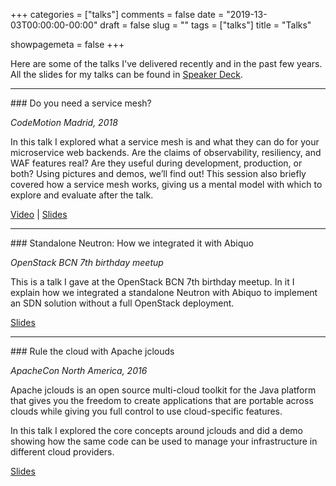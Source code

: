 +++
categories = ["talks"]
comments = false
date = "2019-13-03T00:00:00-00:00"
draft = false
slug = ""
tags = ["talks"]
title = "Talks"

showpagemeta = false
+++

Here are some of the talks I've delivered recently and in the past few years. All the slides for my talks can be found in [Speaker Deck](https://speakerdeck.com/nacx).

<hr/>
### Do you need a service mesh?

_CodeMotion Madrid, 2018_

In this talk I explored what a service mesh is and what they can do for your microservice web backends. Are the claims of observability, resiliency, and WAF features real? Are they useful during development, production, or both? Using pictures and demos, we’ll find out! This session also briefly covered how a service mesh works, giving us a mental model with which to explore and evaluate after the talk.

[Video](https://www.youtube.com/watch?v=1eBPwXC43eY) | [Slides](https://speakerdeck.com/nacx/do-you-need-a-service-mesh)

<hr/>
### Standalone Neutron: How we integrated it with Abiquo

_OpenStack BCN 7th birthday meetup_

This is a talk I gave at the OpenStack BCN 7th birthday meetup. 
In it I explain how we integrated a standalone Neutron with Abiquo to implement an SDN solution without a full OpenStack deployment.

[Slides](https://speakerdeck.com/nacx/standalone-neutron-how-we-integrated-it-with-abiquo)

<hr/>
### Rule the cloud with Apache jclouds

_ApacheCon North America, 2016_

Apache jclouds is an open source multi-cloud toolkit for the Java platform that gives you the freedom to create applications that are portable across clouds while giving you full control to use cloud-specific features.

In this talk I explored the core concepts around jclouds and did a demo showing how the same code can be used to
manage your infrastructure in different cloud providers.

[Slides](https://speakerdeck.com/nacx/rule-the-cloud-with-apache-jclouds)